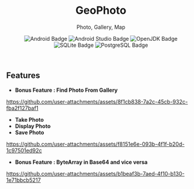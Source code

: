 <h1 align='center'>
  GeoPhoto
</h1>

<p align='center'>
  Photo, Gallery, Map
</p>

<p align='center'>
<img src="https://img.shields.io/badge/Android-3DDC84?style=for-the-badge&logo=android&logoColor=white" alt="Android Badge" />
<img src="https://img.shields.io/badge/Android_Studio-3DDC84?style=for-the-badge&logo=android-studio&logoColor=white" alt="Android Studio Badge" />
<img src="https://img.shields.io/badge/java-%23ED8B00.svg?style=for-the-badge&logo=openjdk&logoColor=white" alt="OpenJDK Badge" />
<img src="https://img.shields.io/badge/Sqlite-003B57?style=for-the-badge&logo=sqlite&logoColor=white" alt="SQLite Badge" />
<img src="https://img.shields.io/badge/PostgreSQL-316192?style=for-the-badge&logo=postgresql&logoColor=white" alt="PostgreSQL Badge" />
</p>
<br />

## Features

- **Bonus Feature : Find Photo From Gallery**

  



https://github.com/user-attachments/assets/8f1cb838-7a2c-45cb-932c-fba2f127baf1





- **Take Photo** 
- **Display Photo** 
- **Save Photo**



https://github.com/user-attachments/assets/f8151e6e-093b-4f1f-b20d-1c97501ed92c


- **Bonus Feature : ByteArray in Base64 and vice versa**




https://github.com/user-attachments/assets/b1beaf3b-7aed-4f10-b130-1e71bbcb5217



